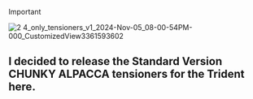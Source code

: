>[!important]
>![2 4_only_tensioners_v1_2024-Nov-05_08-00-54PM-000_CustomizedView3361593602](https://github.com/user-attachments/assets/944fd9bc-99f2-4045-b24b-69714c8ba9d9)


## I decided to release the Standard Version CHUNKY ALPACCA tensioners for the Trident here.
